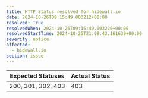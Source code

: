 ```yaml
---
title: HTTP Status resolved for hidewall.io
date: 2024-10-26T09:15:49.003212+00:00
resolved: True
resolvedWhen: 2024-10-26T09:15:49.003220+00:00
resolvedStartTime: 2024-10-25T21:09:43.161639+00:00
severity: notice
affected:
  - hidewall.io
section: issue
---
```


| Expected Statuses | Actual Status  |
|-------------------|----------------|
| 200, 301, 302, 403 | 403 |
